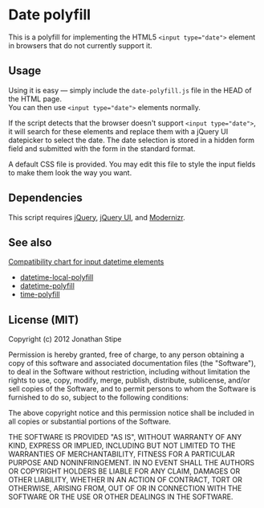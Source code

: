 # Date polyfill

This is a polyfill for implementing the HTML5 `<input type="date">` element in browsers that do not currently support it.

## Usage

Using it is easy — simply include the `date-polyfill.js` file in the HEAD of the HTML page.  
You can then use `<input type="date">` elements normally.

If the script detects that the browser doesn't support `<input type="date">`, it will search for these elements and replace them with a jQuery UI datepicker to select the date. The date selection is stored in a hidden form field and submitted with the form in the standard format.

A default CSS file is provided. You may edit this file to style the input fields to make them look the way you want.

## Dependencies

This script requires [jQuery](http://jquery.com/), [jQuery UI](http://jqueryui.com/), and [Modernizr](http://www.modernizr.com/).

## See also

[Compatibility chart for input datetime elements](http://caniuse.com/input-datetime)

* [datetime-local-polyfill](https://github.com/jonstipe/datetime-local-polyfill)
* [datetime-polyfill](https://github.com/jonstipe/datetime-polyfill)
* [time-polyfill](https://github.com/jonstipe/time-polyfill)

## License (MIT)
Copyright (c) 2012 Jonathan Stipe

Permission is hereby granted, free of charge, to any person obtaining
a copy of this software and associated documentation files (the
"Software"), to deal in the Software without restriction, including
without limitation the rights to use, copy, modify, merge, publish,
distribute, sublicense, and/or sell copies of the Software, and to
permit persons to whom the Software is furnished to do so, subject to
the following conditions:

The above copyright notice and this permission notice shall be
included in all copies or substantial portions of the Software.

THE SOFTWARE IS PROVIDED "AS IS", WITHOUT WARRANTY OF ANY KIND,
EXPRESS OR IMPLIED, INCLUDING BUT NOT LIMITED TO THE WARRANTIES OF
MERCHANTABILITY, FITNESS FOR A PARTICULAR PURPOSE AND
NONINFRINGEMENT. IN NO EVENT SHALL THE AUTHORS OR COPYRIGHT HOLDERS BE
LIABLE FOR ANY CLAIM, DAMAGES OR OTHER LIABILITY, WHETHER IN AN ACTION
OF CONTRACT, TORT OR OTHERWISE, ARISING FROM, OUT OF OR IN CONNECTION
WITH THE SOFTWARE OR THE USE OR OTHER DEALINGS IN THE SOFTWARE.

